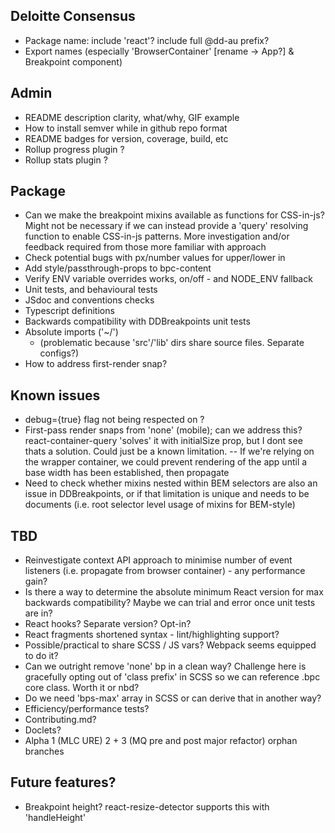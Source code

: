 ## Deloitte Consensus
- Package name: include 'react'? include full @dd-au prefix?
- Export names (especially 'BrowserContainer' [rename -> App?] & Breakpoint component)

## Admin
- README description clarity, what/why, GIF example
- How to install semver while in github repo format
- README badges for version, coverage, build, etc
- Rollup progress plugin ?
- Rollup stats plugin ?

## Package
- Can we make the breakpoint mixins available as functions for CSS-in-js? Might not be necessary if we can instead provide a 'query' resolving function to enable CSS-in-js patterns. More investigation and/or feedback required from those more familiar with approach
- Check potential bugs with px/number values for upper/lower in <Breakpoint/>
- Add style/passthrough-props to bpc-content
- Verify ENV variable overrides works, on/off - and NODE_ENV fallback
- Unit tests, and behavioural tests
- JSdoc and conventions checks
- Typescript definitions
- Backwards compatibility with DDBreakpoints unit tests
- Absolute imports ('~/')
	* (problematic because 'src'/'lib' dirs share source files. Separate configs?)
- How to address first-render snap? 

## Known issues
- debug={true} flag not being respected on <BreakpointContainer/>?
- First-pass render snaps from 'none' (mobile); can we address this? react-container-query 'solves' it with initialSize prop, but I dont see thats a solution. Could just be a known limitation.
-- If we're relying on the wrapper container, we could prevent rendering of the app until a base width has been established, then propagate
- Need to check whether mixins nested within BEM selectors are also an issue in DDBreakpoints, or if that limitation is unique and needs to be documents (i.e. root selector level usage of mixins for BEM-style)

## TBD
- Reinvestigate context API approach to minimise number of event listeners (i.e. propagate from browser container) - any performance gain?
- Is there a way to determine the absolute minimum React version for max backwards compatibility? Maybe we can trial and error once unit tests are in?
- React hooks? Separate version? Opt-in?
- React fragments shortened syntax - lint/highlighting support?
- Possible/practical to share SCSS / JS vars? Webpack seems equipped to do it?
- Can we outright remove 'none' bp in a clean way? Challenge here is gracefully opting out of 'class prefix' in SCSS so we can reference .bpc core class. Worth it or nbd?
- Do we need 'bps-max' array in SCSS or can derive that in another way?
- Efficiency/performance tests?
- Contributing.md?
- Doclets?
- Alpha 1 (MLC URE) 2 + 3 (MQ pre and post major refactor) orphan branches

## Future features?
- Breakpoint height? react-resize-detector supports this with 'handleHeight'
